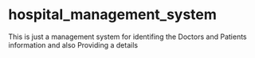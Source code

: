 # hospital_management_system
This is just a management system for identifing the Doctors and Patients information and also Providing a details
